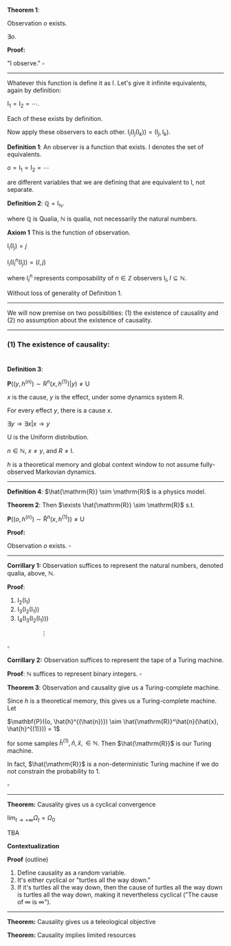 **Theorem 1**:

Observation $o$ exists.

$\exists o$.

**Proof:**

"I observe." $\square$

---

Whatever this function is define it as $\mathrm{I}$. Let's give it infinite equivalents, again by definition:

$\mathrm{I}_1 = \mathrm{I}_2 = \cdots$.
 
Each of these exists by definition.

Now apply these observers to each other. $\mathrm{I}_i(\mathrm{I}_j(\mathrm{I}_k)) = (\mathrm{I}_j, \mathrm{I}_k)$.

**Definition 1**: An observer is a function that exists. $\mathrm{I}$ denotes the set of equivalents.

$o = \mathrm{I_1} = \mathrm{I_2} = \cdots$

are different variables that we are defining that are equivalent to $\mathrm{I}$, not separate.

**Definition 2**: $\mathbb{Q} = \mathrm{I}_\mathbb{N}$.

where $\mathbb{Q}$ is Qualia, $\mathbb{N}$ is qualia, not necessarily the natural numbers.

**Axiom 1** This is the function of observation.

$\mathrm{I}_i(\mathrm{I}_j) = j$

$\mathrm{I}_i(\mathrm{I}_I^n(\mathrm{I}_j)) = (I, j)$

where $\mathrm{I}_I^n$ represents composability of $n \in \mathbb{Z}$ observers $\mathrm{I}_I, I \subseteq \mathbb{N}$.

Without loss of generality of Definition 1.

---

We will now premise on two possibilities: (1) the existence of causality and (2) no assumption about the existence of causality.

---

### (1) The existence of causality:
#

**Definition 3**:

$\mathbf{P}((y, h^{(n)}) \sim \mathrm{R}^n(x, h^{(1)}) \vert y) \neq \mathrm{U}$

$x$ is the cause, $y$ is the effect, under some dynamics system $\mathrm{R}$.

For every effect $y$, there is a cause $x$.

$\exists y \rightarrow \exists x \vert x \rightarrow y$

$\mathrm{U}$ is the Uniform distribution.

$n \in \mathbb {N}$, $x \neq y$, and $R \neq \mathrm{I}$.

$h$ is a theoretical memory and global context window to not assume fully-observed Markovian dynamics.

---

**Definition 4**: $\hat{\mathrm{R}} \sim \mathrm{R}$ is a physics model.

**Theorem 2**: Then $\exists \hat{\mathrm{R}} \sim \mathrm{R}$ s.t.

$\mathbf{P}((o, h^{(n)}) \sim \mathrm{\hat{R}}^n(x, h^{(1)})) \neq \mathrm{U}$

**Proof:**

Observation $o$ exists. $\square$

---

**Corrillary 1:** Observation suffices to represent the natural numbers, denoted qualia, above, $\mathbb{N}$.

**Proof**:

1. $\mathrm{I_2}(\mathrm{I_1})$
2. $\mathrm{I_3}(\mathrm{I_2}(\mathrm{I_1}))$
3. $\mathrm{I_4}(\mathrm{I_3}(\mathrm{I_2}(\mathrm{I_1})))$

&nbsp;&nbsp;&nbsp;&nbsp;&nbsp;&nbsp;&nbsp;&nbsp;&nbsp;&nbsp;&nbsp;&nbsp;&nbsp;&nbsp;&nbsp;&nbsp;&nbsp;&nbsp;&nbsp; $\vdots$  

$\square$

**Corrillary 2:** Observation suffices to represent the tape of a Turing machine.

**Proof**: $\mathbb{N}$ suffices to represent binary integers. $\square$

**Theorem 3**: Observation and causality give us a Turing-complete machine.

Since $h$ is a theoretical memory, this gives us a Turing-complete machine. Let

$\mathbf{P}((o, \hat{h}^{(\hat{n})}) \sim \hat{\mathrm{R}}^\hat{n}(\hat{x}, \hat{h}^{(1)})) = 1$

for some samples $\hat{h}^{(1)}, \hat{n}, \hat{x}, \in \mathbb{N}$. Then $\hat{\mathrm{R}}$ is our Turing machine.

In fact, $\hat{\mathrm{R}}$ is a non-deterministic Turing machine if we do not constrain the probability to 1.

$\square$

---

**Theorem:** Causality gives us a cyclical convergence

$\lim_{t \to +\infty} \Omega_t = \Omega_0$

TBA

**Contextualization**



**Proof** (outline)

1. Define causality as a random variable.
2. It's either cyclical or "turtles all the way down."
3. If it's turtles all the way down, then the cause of turtles all the way down is turtles all the way down, making it nevertheless cyclical ("The cause of $\infty$ is $\infty$").

---

**Theorem:** Causality gives us a teleological objective

**Theorem:** Causality implies limited resources
